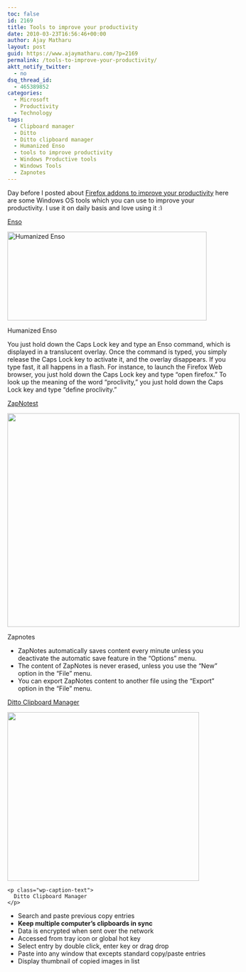 ```yaml
---
toc: false
id: 2169
title: Tools to improve your productivity
date: 2010-03-23T16:56:46+00:00
author: Ajay Matharu
layout: post
guid: https://www.ajaymatharu.com/?p=2169
permalink: /tools-to-improve-your-productivity/
aktt_notify_twitter:
  - no
dsq_thread_id:
  - 465389852
categories:
  - Microsoft
  - Productivity
  - Technology
tags:
  - Clipboard manager
  - Ditto
  - Ditto clipboard manager
  - Humanized Enso
  - tools to improve productivity
  - Windows Productive tools
  - Windows Tools
  - Zapnotes
---
```

Day before I posted about [Firefox addons to improve your productivity](../firefox-addons-to-improve-your-productivity/) here are some Windows OS tools which you can use to improve your productivity. I use it on daily basis and love using it <img src="https://www.ajaymatharu.com/wp-includes/images/smilies/simple-smile.png" alt=":)" class="wp-smiley" style="height: 1em; max-height: 1em;" />

[Enso](https://humanized.com/enso/)

<div id="attachment_2206" style="width: 458px" class="wp-caption aligncenter">
  <img class="size-full wp-image-2206" title="Humanizedenso" src="https://www.ajaymatharu.com/wp-content/uploads/2010/03/Humanizedenso.jpg" alt="Humanized Enso" width="448" height="200" />
  
  <p class="wp-caption-text">
    Humanized Enso
  </p>
</div>

You just hold down the Caps Lock key and type an Enso command, which is displayed in a translucent overlay. Once the command is typed, you simply release the Caps Lock key to activate it, and the overlay disappears. If you type fast, it all happens in a flash. For instance, to launch the Firefox Web browser, you just hold down the Caps Lock key and type &#8220;open firefox.&#8221; To look up the meaning of the word &#8220;proclivity,&#8221; you just hold down the Caps Lock key and type &#8220;define proclivity.&#8221;

[ZapNotest](https://zapnotes.demarque.com/en/)

<div id="attachment_2173" style="width: 532px" class="wp-caption aligncenter">
  <img class="size-full wp-image-2173" title="Zapnotes" src="https://www.ajaymatharu.com/wp-content/uploads/2010/03/zapnotes.png" alt="" width="522" height="481" srcset="https://www.ajaymatharu.com/wp-content/uploads/2010/03/zapnotes-300x276.png 300w, https://www.ajaymatharu.com/wp-content/uploads/2010/03/zapnotes.png 522w" sizes="(max-width: 522px) 100vw, 522px" />
  
  <p class="wp-caption-text">
    Zapnotes
  </p>
</div>

<p style="text-align: center;">
  <ul>
    <li>
      ZapNotes automatically saves content every minute unless you deactivate the automatic save feature in the &#8220;Options&#8221; menu.
    </li>
    <li>
      The content of ZapNotes is never erased, unless you use the &#8220;New&#8221; option in the &#8220;File&#8221; menu.
    </li>
    <li>
      You can export ZapNotes content to another file using the &#8220;Export&#8221; option in the &#8220;File&#8221; menu.
    </li>
  </ul>
  
  <p>
    <a href="https://ditto-cp.sourceforge.net/">Ditto Clipboard Manager</a>
  </p>
  
  <div id="attachment_2171" style="width: 441px" class="wp-caption aligncenter">
    <img class="size-full wp-image-2171" title="Ditto Clipboard Manager" src="https://www.ajaymatharu.com/wp-content/uploads/2010/03/Ditto_crp.png" alt="" width="431" height="380" srcset="https://www.ajaymatharu.com/wp-content/uploads/2010/03/Ditto_crp-300x264.png 300w, https://www.ajaymatharu.com/wp-content/uploads/2010/03/Ditto_crp.png 431w" sizes="(max-width: 431px) 100vw, 431px" />
    
    <p class="wp-caption-text">
      Ditto Clipboard Manager
    </p>
  </div>
  
  <p style="text-align: center;">
    <ul>
      <li>
        Search and paste previous copy entries
      </li>
      <li>
        <strong>Keep multiple computer&#8217;s clipboards in sync</strong>
      </li>
      <li>
        Data is encrypted when sent over the network
      </li>
      <li>
        Accessed from tray icon or global hot key
      </li>
      <li>
        Select entry by double click, enter key or drag drop
      </li>
      <li>
        Paste into any window that excepts standard copy/paste entries
      </li>
      <li>
        Display thumbnail of copied images in list
      </li>
    </ul>
